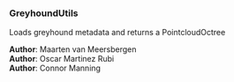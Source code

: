 <a name="GreyhoundUtils"></a>

### GreyhoundUtils
Loads greyhound metadata and returns a PointcloudOctree


**Author**: Maarten van Meersbergen  
**Author**: Oscar Martinez Rubi  
**Author**: Connor Manning  
